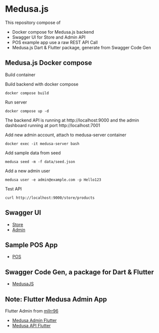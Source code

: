 # Medusa.js

This repository compose of 

 - Docker compose for Medusa.js backend
 - Swagger UI for Store and Admin API
 - POS example app use a raw REST API Call
 - Medusa.js Dart & Flutter package, generate from Swagger Code Gen

## Medusa.js Docker compose 

Build container 

Build backend with docker compose

`docker compose build`

Run server

`docker compose up -d`

The backend API is running at http://localhost:9000 and the admin dashboard running at port http://localhost:7001

Add new admin account, attach to medusa-server container

`docker exec -it medusa-server bash`

Add sample data from seed

`medusa seed -m -f data/seed.json`

Add a new admin user

`medusa user -e admin@example.com -p Hello123`

Test API

`curl http://localhost:9000/store/products`

## Swagger UI

 - [Store](http://localhost:4002)
 - [Admin](http://localhost:4001)

## Sample POS App

 - [POS](/pos/) 

## Swagger Code Gen, a package for Dart & Flutter
 
- [MedusaJS](./package/medusajs/)

## Note: Flutter Medusa Admin App 

Flutter Admin from [mllrr96](https://github.com/mllrr96)

- [Medusa Admin Flutter](https://github.com/mllrr96/Medusa-Admin-Flutter)
- [Medusa API Flutter](https://github.com/mllrr96/Medusa_Store_API_Flutter)
